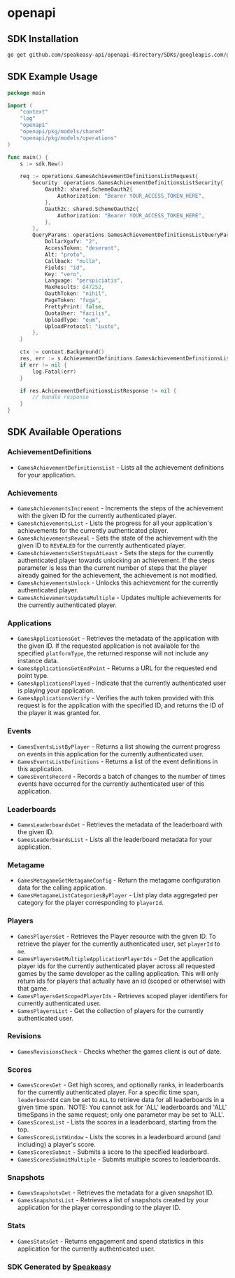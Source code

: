 # openapi

<!-- Start SDK Installation -->
## SDK Installation

```bash
go get github.com/speakeasy-api/openapi-directory/SDKs/googleapis.com/games/v1/go
```
<!-- End SDK Installation -->

## SDK Example Usage
<!-- Start SDK Example Usage -->
```go
package main

import (
    "context"
    "log"
    "openapi"
    "openapi/pkg/models/shared"
    "openapi/pkg/models/operations"
)

func main() {
    s := sdk.New()

    req := operations.GamesAchievementDefinitionsListRequest{
        Security: operations.GamesAchievementDefinitionsListSecurity{
            Oauth2: shared.SchemeOauth2{
                Authorization: "Bearer YOUR_ACCESS_TOKEN_HERE",
            },
            Oauth2c: shared.SchemeOauth2c{
                Authorization: "Bearer YOUR_ACCESS_TOKEN_HERE",
            },
        },
        QueryParams: operations.GamesAchievementDefinitionsListQueryParams{
            DollarXgafv: "2",
            AccessToken: "deserunt",
            Alt: "proto",
            Callback: "nulla",
            Fields: "id",
            Key: "vero",
            Language: "perspiciatis",
            MaxResults: 847252,
            OauthToken: "nihil",
            PageToken: "fuga",
            PrettyPrint: false,
            QuotaUser: "facilis",
            UploadType: "eum",
            UploadProtocol: "iusto",
        },
    }

    ctx := context.Background()
    res, err := s.AchievementDefinitions.GamesAchievementDefinitionsList(ctx, req)
    if err != nil {
        log.Fatal(err)
    }

    if res.AchievementDefinitionsListResponse != nil {
        // handle response
    }
}
```
<!-- End SDK Example Usage -->

<!-- Start SDK Available Operations -->
## SDK Available Operations


### AchievementDefinitions

* `GamesAchievementDefinitionsList` - Lists all the achievement definitions for your application.

### Achievements

* `GamesAchievementsIncrement` - Increments the steps of the achievement with the given ID for the currently authenticated player.
* `GamesAchievementsList` - Lists the progress for all your application's achievements for the currently authenticated player.
* `GamesAchievementsReveal` - Sets the state of the achievement with the given ID to `REVEALED` for the currently authenticated player.
* `GamesAchievementsSetStepsAtLeast` - Sets the steps for the currently authenticated player towards unlocking an achievement. If the steps parameter is less than the current number of steps that the player already gained for the achievement, the achievement is not modified.
* `GamesAchievementsUnlock` - Unlocks this achievement for the currently authenticated player.
* `GamesAchievementsUpdateMultiple` - Updates multiple achievements for the currently authenticated player.

### Applications

* `GamesApplicationsGet` - Retrieves the metadata of the application with the given ID. If the requested application is not available for the specified `platformType`, the returned response will not include any instance data.
* `GamesApplicationsGetEndPoint` - Returns a URL for the requested end point type.
* `GamesApplicationsPlayed` - Indicate that the currently authenticated user is playing your application.
* `GamesApplicationsVerify` - Verifies the auth token provided with this request is for the application with the specified ID, and returns the ID of the player it was granted for.

### Events

* `GamesEventsListByPlayer` - Returns a list showing the current progress on events in this application for the currently authenticated user.
* `GamesEventsListDefinitions` - Returns a list of the event definitions in this application.
* `GamesEventsRecord` - Records a batch of changes to the number of times events have occurred for the currently authenticated user of this application.

### Leaderboards

* `GamesLeaderboardsGet` - Retrieves the metadata of the leaderboard with the given ID.
* `GamesLeaderboardsList` - Lists all the leaderboard metadata for your application.

### Metagame

* `GamesMetagameGetMetagameConfig` - Return the metagame configuration data for the calling application.
* `GamesMetagameListCategoriesByPlayer` - List play data aggregated per category for the player corresponding to `playerId`.

### Players

* `GamesPlayersGet` - Retrieves the Player resource with the given ID. To retrieve the player for the currently authenticated user, set `playerId` to `me`.
* `GamesPlayersGetMultipleApplicationPlayerIds` - Get the application player ids for the currently authenticated player across all requested games by the same developer as the calling application. This will only return ids for players that actually have an id (scoped or otherwise) with that game.
* `GamesPlayersGetScopedPlayerIds` - Retrieves scoped player identifiers for currently authenticated user.
* `GamesPlayersList` - Get the collection of players for the currently authenticated user.

### Revisions

* `GamesRevisionsCheck` - Checks whether the games client is out of date.

### Scores

* `GamesScoresGet` - Get high scores, and optionally ranks, in leaderboards for the currently authenticated player. For a specific time span, `leaderboardId` can be set to `ALL` to retrieve data for all leaderboards in a given time span. `NOTE: You cannot ask for 'ALL' leaderboards and 'ALL' timeSpans in the same request; only one parameter may be set to 'ALL'.
* `GamesScoresList` - Lists the scores in a leaderboard, starting from the top.
* `GamesScoresListWindow` - Lists the scores in a leaderboard around (and including) a player's score.
* `GamesScoresSubmit` - Submits a score to the specified leaderboard.
* `GamesScoresSubmitMultiple` - Submits multiple scores to leaderboards.

### Snapshots

* `GamesSnapshotsGet` - Retrieves the metadata for a given snapshot ID.
* `GamesSnapshotsList` - Retrieves a list of snapshots created by your application for the player corresponding to the player ID.

### Stats

* `GamesStatsGet` - Returns engagement and spend statistics in this application for the currently authenticated user.
<!-- End SDK Available Operations -->

### SDK Generated by [Speakeasy](https://docs.speakeasyapi.dev/docs/using-speakeasy/client-sdks)
